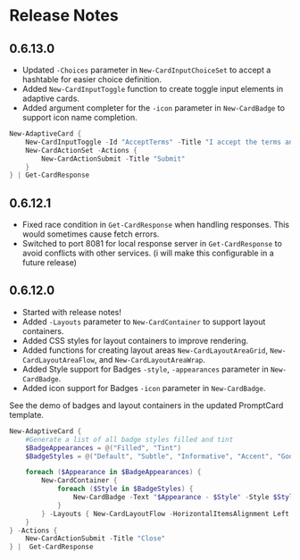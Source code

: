 # Release Notes

## 0.6.13.0
- Updated `-Choices` parameter in `New-CardInputChoiceSet` to accept a hashtable for easier choice definition.
- Added `New-CardInputToggle` function to create toggle input elements in adaptive cards.
- Added argument completer for the `-icon` parameter in `New-CardBadge` to support icon name completion.

```PowerShell
New-AdaptiveCard {
    New-CardInputToggle -Id "AcceptTerms" -Title "I accept the terms and conditions." -Value "true" -ValueOff "false" -IsRequired $true -Label "Terms and Conditions"
    New-CardActionSet -Actions {
        New-CardActionSubmit -Title "Submit"
    }
} | Get-CardResponse
```

## 0.6.12.1
- Fixed race condition in `Get-CardResponse` when handling responses. This would sometimes cause fetch errors.
- Switched to port 8081 for local response server in `Get-CardResponse` to avoid conflicts with other services. (i will make this configurable in a future release)

## 0.6.12.0
- Started with release notes!
- Added `-Layouts` parameter to `New-CardContainer` to support layout containers.
- Added CSS styles for layout containers to improve rendering.
- Added functions for creating layout areas `New-CardLayoutAreaGrid`, `New-CardLayoutAreaFlow`, and `New-CardLayoutAreaWrap`.
- Added Style support for Badges `-style`, `-appearances` parameter in `New-CardBadge`.
- Added icon support for Badges `-icon` parameter in `New-CardBadge`.

See the demo of badges and layout containers in the updated PromptCard template.

```PowerShell
New-AdaptiveCard {
    #Generate a list of all badge styles filled and tint
    $BadgeAppearances = @("Filled", "Tint")
    $BadgeStyles = @("Default", "Subtle", "Informative", "Accent", "Good", "Attention", "Warning")

    foreach ($Appearance in $BadgeAppearances) {
        New-CardContainer {
            foreach ($Style in $BadgeStyles) {
                New-CardBadge -Text "$Appearance - $Style" -Style $Style -Appearance $Appearance
            }
        } -Layouts { New-CardLayoutFlow -HorizontalItemsAlignment Left -ColumnSpacing Medium }
    }
} -Actions {
    New-CardActionSubmit -Title "Close"
} |  Get-CardResponse
```
